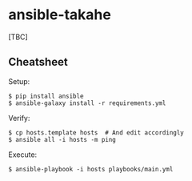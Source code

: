 # ansible-takahe

[TBC]

## Cheatsheet

Setup:

```
$ pip install ansible
$ ansible-galaxy install -r requirements.yml
```

Verify:

```
$ cp hosts.template hosts  # And edit accordingly
$ ansible all -i hosts -m ping
```

Execute:

```
$ ansible-playbook -i hosts playbooks/main.yml
```
